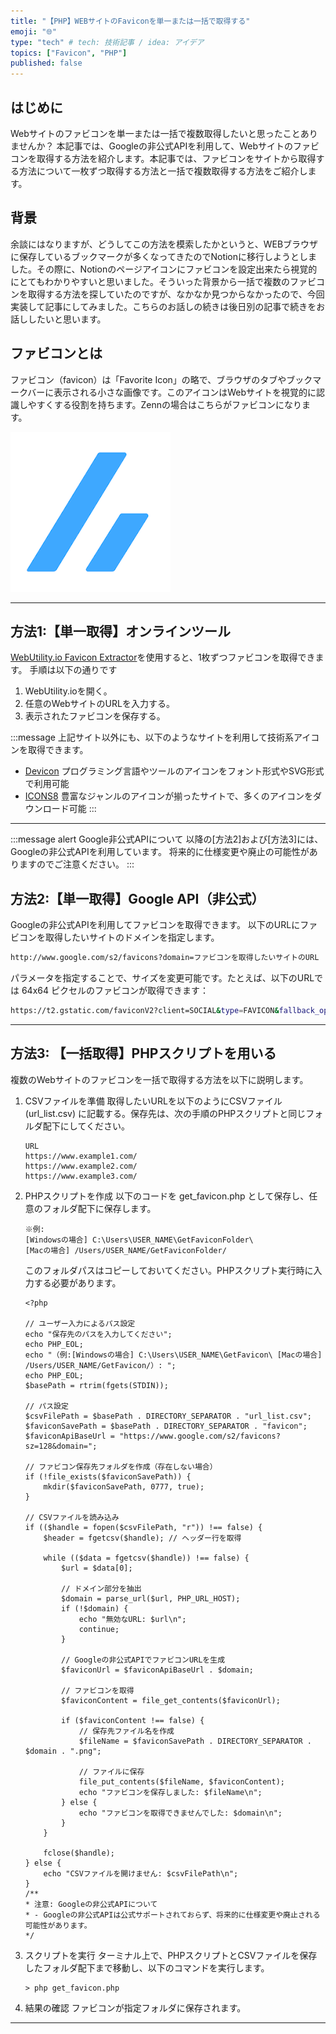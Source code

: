 ```yaml
---
title: "【PHP】WEBサイトのFaviconを単一または一括で取得する"
emoji: "🌐"
type: "tech" # tech: 技術記事 / idea: アイデア
topics: ["Favicon", "PHP"]
published: false
---
```


## はじめに
Webサイトのファビコンを単一または一括で複数取得したいと思ったことありませんか？
本記事では、Googleの非公式APIを利用して、Webサイトのファビコンを取得する方法を紹介します。本記事では、ファビコンをサイトから取得する方法について一枚ずつ取得する方法と一括で複数取得する方法をご紹介します。

## 背景
余談にはなりますが、どうしてこの方法を模索したかというと、WEBブラウザに保存しているブックマークが多くなってきたのでNotionに移行しようとしました。その際に、Notionのページアイコンにファビコンを設定出来たら視覚的にとてもわかりやすいと思いました。そういった背景から一括で複数のファビコンを取得する方法を探していたのですが、なかなか見つからなかったので、今回実装して記事にしてみました。こちらのお話しの続きは後日別の記事で続きをお話ししたいと思います。

## ファビコンとは
ファビコン（favicon）は「Favorite Icon」の略で、ブラウザのタブやブックマークバーに表示される小さな画像です。このアイコンはWebサイトを視覚的に認識しやすくする役割を持ちます。Zennの場合はこちらがファビコンになります。

![alt text](/images/Zenn_big.png)

--- 

## 方法1:【単一取得】オンラインツール
[WebUtility.io Favicon Extractor](https://webutility.io/favicon-extractor)を使用すると、1枚ずつファビコンを取得できます。
手順は以下の通りです
1. WebUtility.ioを開く。
2. 任意のWebサイトのURLを入力する。
3. 表示されたファビコンを保存する。

:::message
上記サイト以外にも、以下のようなサイトを利用して技術系アイコンを取得できます。
- [Devicon](https://devicon.dev/)
  プログラミング言語やツールのアイコンをフォント形式やSVG形式で利用可能
- [ICONS8](https://icons8.com/)
  豊富なジャンルのアイコンが揃ったサイトで、多くのアイコンをダウンロード可能
:::

--- 

:::message alert
Google非公式APIについて
以降の[方法2]および[方法3]には、Googleの非公式APIを利用しています。
将来的に仕様変更や廃止の可能性がありますのでご注意ください。
:::

## 方法2:【単一取得】Google API（非公式）
Googleの非公式APIを利用してファビコンを取得できます。
以下のURLにファビコンを取得したいサイトのドメインを指定します。

```bash
http://www.google.com/s2/favicons?domain=ファビコンを取得したいサイトのURL
```

パラメータを指定することで、サイズを変更可能です。たとえば、以下のURLでは 64x64 ピクセルのファビコンが取得できます：
```bash
https://t2.gstatic.com/faviconV2?client=SOCIAL&type=FAVICON&fallback_opts=TYPE,SIZE,URL&url=ファビコンを取得したいサイトのURL&size=64
```
--- 

## 方法3: 【一括取得】PHPスクリプトを用いる
複数のWebサイトのファビコンを一括で取得する方法を以下に説明します。

1. CSVファイルを準備
   取得したいURLを以下のようにCSVファイル (url_list.csv) に記載する。保存先は、次の手順のPHPスクリプトと同じフォルダ配下にしてください。

    ```csv:url_list.csv
    URL
    https://www.example1.com/
    https://www.example2.com/
    https://www.example3.com/
    ```

2. PHPスクリプトを作成
   以下のコードを get_favicon.php として保存し、任意のフォルダ配下に保存します。

   ```
   ※例:
   [Windowsの場合] C:\Users\USER_NAME\GetFaviconFolder\ 
   [Macの場合] /Users/USER_NAME/GetFaviconFolder/
   ```

   このフォルダパスはコピーしておいてください。PHPスクリプト実行時に入力する必要があります。


    ```php:get_favicon.php
    <?php

    // ユーザー入力によるパス設定
    echo "保存先のパスを入力してください";
    echo PHP_EOL;
    echo "（例:[Windowsの場合] C:\Users\USER_NAME\GetFavicon\ [Macの場合] /Users/USER_NAME/GetFavicon/）: ";
    echo PHP_EOL;
    $basePath = rtrim(fgets(STDIN));

    // パス設定
    $csvFilePath = $basePath . DIRECTORY_SEPARATOR . "url_list.csv";
    $faviconSavePath = $basePath . DIRECTORY_SEPARATOR . "favicon";
    $faviconApiBaseUrl = "https://www.google.com/s2/favicons?sz=128&domain=";

    // ファビコン保存先フォルダを作成（存在しない場合）
    if (!file_exists($faviconSavePath)) {
        mkdir($faviconSavePath, 0777, true);
    }

    // CSVファイルを読み込み
    if (($handle = fopen($csvFilePath, "r")) !== false) {
        $header = fgetcsv($handle); // ヘッダー行を取得

        while (($data = fgetcsv($handle)) !== false) {
            $url = $data[0];

            // ドメイン部分を抽出
            $domain = parse_url($url, PHP_URL_HOST);
            if (!$domain) {
                echo "無効なURL: $url\n";
                continue;
            }

            // Googleの非公式APIでファビコンURLを生成
            $faviconUrl = $faviconApiBaseUrl . $domain;

            // ファビコンを取得
            $faviconContent = file_get_contents($faviconUrl);

            if ($faviconContent !== false) {
                // 保存先ファイル名を作成
                $fileName = $faviconSavePath . DIRECTORY_SEPARATOR . $domain . ".png";

                // ファイルに保存
                file_put_contents($fileName, $faviconContent);
                echo "ファビコンを保存しました: $fileName\n";
            } else {
                echo "ファビコンを取得できませんでした: $domain\n";
            }
        }

        fclose($handle);
    } else {
        echo "CSVファイルを開けません: $csvFilePath\n";
    }
    /**
    * 注意: Googleの非公式APIについて
    * - Googleの非公式APIは公式サポートされておらず、将来的に仕様変更や廃止される可能性があります。
    */
    ```

3. スクリプトを実行
   ターミナル上で、PHPスクリプトとCSVファイルを保存したフォルダ配下まで移動し、以下のコマンドを実行します。

    ```terminal
    > php get_favicon.php
    ```

4. 結果の確認
   ファビコンが指定フォルダに保存されます。

--- 
